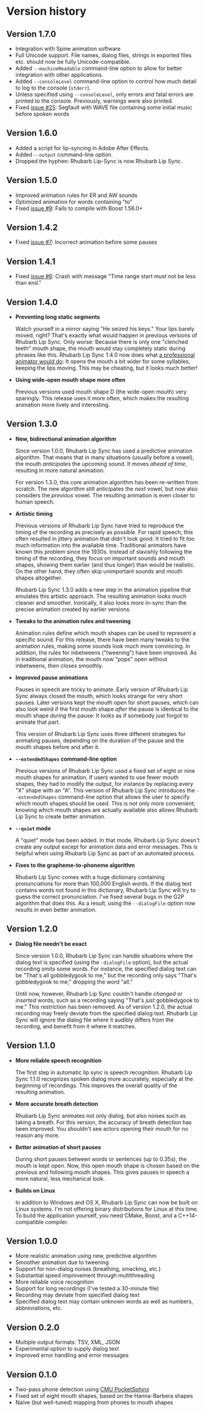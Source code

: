 # Version history

## Version 1.7.0

* Integration with Spine animation software
* Full Unicode support. File names, dialog files, strings in exported files etc. should now be fully Unicode-compatible.
* Added `--machineReadable` command-line option to allow for better integration with other applications.
* Added `--consoleLevel` command-line option to control how much detail to log to the console (`stderr`).
* Unless specified using `--consoleLevel`, only errors and fatal errors are printed to the console. Previously, warnings were also printed.
* Fixed [issue #25](https://github.com/DanielSWolf/rhubarb-lip-sync/issues/25): Segfault with WAVE file containing some initial music before spoken words

## Version 1.6.0

* Added a script for lip-syncing in Adobe After Effects.
* Added `--output` command-line option.
* Dropped the hyphen: Rhubarb Lip-Sync is now Rhubarb Lip Sync.

## Version 1.5.0

* Improved animation rules for ER and AW sounds
* Optimized animation for words containing "to"
* Fixed [issue #9](https://github.com/DanielSWolf/rhubarb-lip-sync/issues/9): Fails to compile with Boost 1.56.0+

## Version 1.4.2

* Fixed [issue #7](https://github.com/DanielSWolf/rhubarb-lip-sync/issues/7): Incorrect animation before some pauses

## Version 1.4.1

* Fixed [issue #6](https://github.com/DanielSWolf/rhubarb-lip-sync/issues/6): Crash with message "Time range start must not be less than end."

## Version 1.4.0

* **Preventing long static segments**

  Watch yourself in a mirror saying "He seized his keys." Your lips barely moved, right? That's exactly what would happen in previous versions of Rhubarb Lip Sync. Only worse: Because there is only one "clenched teeth" mouth shape, the mouth would stay completely static during phrases like this. Rhubarb Lip Sync 1.4.0 now does what [a professional animator would do](http://animateducated.blogspot.de/2016/10/lip-sync-animation-2.html?showComment=1478861729702#c2940729096183546458): It opens the mouth a bit wider for some syllables, keeping the lips moving. This may be cheating, but it looks much better!

* **Using wide-open mouth shape more often**

  Previous versions used mouth shape D (the wide-open mouth) very sparingly. This release uses it more often, which makes the resulting animation more lively and interesting.

## Version 1.3.0

* **New, bidirectional animation algorithm**

  Since version 1.0.0, Rhubarb Lip Sync has used a predictive animation algorithm. That means that in many situations (usually before a vowel), the mouth *anticipates* the upcoming sound. It moves *ahead of time*, resulting in more natural animation.

  For version 1.3.0, this core animation algorithm has been re-written from scratch. The new algorithm still anticipates the *next* vowel, but now also considers the *previous* vowel. The resulting animation is even closer to human speech.

* **Artistic timing**

  Previous versions of Rhubarb Lip Sync have tried to reproduce the timing of the recording as precisely as possible. For rapid speech, this often resulted in jittery animation that didn't look good: It tried to fit too much information into the available time. Traditional animators have known this problem since the 1930s. Instead of slavishly following the timing of the recording, they focus on important sounds and mouth shapes, showing them earlier (and thus longer) than would be realistic. On the other hand, they often skip unimportant sounds and mouth shapes altogether.

  Rhubarb Lip Sync 1.3.0 adds a new step in the animation pipeline that emulates this artistic approach. The resulting animation looks much cleaner and smoother. Ironically, it also looks more in-sync than the precise animation created by earlier versions.

* **Tweaks to the animation rules and tweening**

  Animation rules define which mouth shapes can be used to represent a specific sound. For this release, there have been many tweaks to the animation rules, making some sounds look much more convincing. In addition, the rules for inbetweens ("tweening") have been improved. As in traditional animation, the mouth now "pops" open without inbetweens, then closes smoothly.

* **Improved pause animations**

  Pauses in speech are tricky to animate. Early version of Rhubarb Lip Sync always closed the mouth, which looks strange for very short pauses. Later versions kept the mouth open for short pauses, which can also look weird if the first mouth shape *after* the pause is identical to the mouth shape *during* the pause: It looks as if somebody just forgot to animate that part.

  This version of Rhubarb Lip Sync uses three different strategies for animating pauses, depending on the duration of the pause and the mouth shapes before and after it.

* **`--extendedShapes` command-line option**

  Previous versions of Rhubarb Lip Sync used a fixed set of eight or nine mouth shapes for animation. If users wanted to use fewer mouth shapes, they had to modify the output, for instance by replacing every "X" shape with an "A". This version of Rhubarb Lip Sync introduces the `--extendedShapes` command-line option that allows the user to specify which mouth shapes should be used. This is not only more convenient; knowing which mouth shapes are actually available also allows Rhubarb Lip Sync to create better animation.

* **`--quiet` mode**

  A "quiet" mode has been added. In that mode, Rhubarb Lip Sync doesn't create any output except for animation data and error messages. This is helpful when using Rhubarb Lip Sync as part of an automated process.

* **Fixes to the grapheme-to-phoneme algorithm**

  Rhubarb Lip Sync comes with a huge dictionary containing pronunciations for more than 100,000 English words. If the dialog text contains words not found in this dictionary, Rhubarb Lip Sync will try to guess the correct pronunciation. I've fixed several bugs in the G2P algorithm that does this. As a result, using the `--dialogFile` option now results in even better animation.

## Version 1.2.0

* **Dialog file needn't be exact**

  Since version 1.0.0, Rhubarb Lip Sync can handle situations where the dialog text is specified (using the `-dialogFile` option), but the actual recording omits some words. For instance, the specified dialog text can be "That's all gobbledygook to me," but the recording only says "That's gobbledygook to me," dropping the word "all."

  Until now, however, Rhubarb Lip Sync couldn't handle *changed* or *inserted* words, such as a recording saying "That's *just* gobbledygook to me." This restriction has been removed. As of version 1.2.0, the actual recording may freely deviate from the specified dialog text. Rhubarb Lip Sync will ignore the dialog file where it audibly differs from the recording, and benefit from it where it matches.

## Version 1.1.0

* **More reliable speech recognition**

  The first step in automatic lip sync is speech recognition.
  Rhubarb Lip Sync 1.1.0 recognizes spoken dialog more accurately, especially at the beginning of recordings.
  This improves the overall quality of the resulting animation.

* **More accurate breath detection**

  Rhubarb Lip Sync animates not only dialog, but also noises such as taking a breath.
  For this version, the accuracy of breath detection has been improved.
  You shouldn't see actors opening their mouth for no reason any more.

* **Better animation of short pauses**

  During short pauses between words or sentences (up to 0.35s), the mouth is kept open.
  Now, this open mouth shape is chosen based on the previous and following mouth shapes.
  This gives pauses in speech a more natural, less mechanical look.

* **Builds on Linux**

  In addition to Windows and OS X, Rhubarb Lip Sync can now be built on Linux systems.
  I'm not offering binary distributions for Linux at this time.
  To build the application yourself, you need CMake, Boost, and a C++14-compatible compiler.

## Version 1.0.0

* More realistic animation using new, predictive algorithm
* Smoother animation due to tweening
* Support for non-dialog noises (breathing, smacking, etc.)
* Substantial speed improvement through multithreading
* More reliable voice recognition
* Support for long recordings (I've tested a 30-minute file)
* Recording may deviate from specified dialog text
* Specified dialog text may contain unknown words as well as numbers, abbreviations, etc.

## Version 0.2.0

* Multiple output formats: TSV, XML, JSON
* Experimental option to supply dialog text
* Improved error handling and error messages

## Version 0.1.0

* Two-pass phone detection using [CMU PocketSphinx](http://cmusphinx.sourceforge.net/)
* Fixed set of eight mouth shapes, based on the Hanna-Barbera shapes
* Naive (but well-tuned) mapping from phones to mouth shapes
